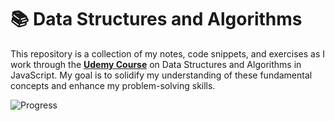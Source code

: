 # 📚 Data Structures and Algorithms

This repository is a collection of my notes, code snippets, and exercises as I work through the **[Udemy Course](https://www.udemy.com/course/master-the-coding-interview-data-structures-algorithms/?couponCode=LEADERSALE24TRFR)** on Data Structures and Algorithms in JavaScript. My goal is to solidify my understanding of these fundamental concepts and enhance my problem-solving skills.

![Progress](https://geps.dev/progress/38)
